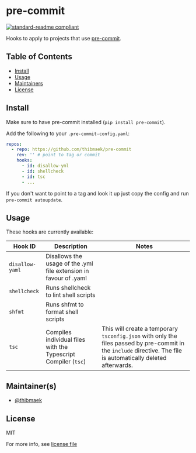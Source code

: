 # pre-commit

<!-- Banner & Badges. Badges should have newlines -->
[![standard-readme compliant](https://img.shields.io/badge/readme%20style-standard-brightgreen.svg?style=flat-square)](https://github.com/RichardLitt/standard-readme)

Hooks to apply to projects that use [pre-commit](https://pre-commit.com).

## Table of Contents

- [Install](#install)
- [Usage](#usage)
- [Maintainers](#maintainers)
- [License](#license)

## Install

Make sure to have pre-commit installed (`pip install pre-commit`).

Add the following to your `.pre-commit-config.yaml`:

```yaml
repos:
  - repo: https://github.com/thibmaek/pre-commit
    rev: '' # point to tag or commit
    hooks:
      - id: disallow-yml
      - id: shellcheck
      - id: tsc
      - ...
```

If you don't want to point to a tag and look it up just copy the config and run `pre-commit autoupdate`.

## Usage

These hooks are currently available:

| Hook ID | Description | Notes |
| - | - | - |
| `disallow-yaml` | Disallows the usage of the .yml file extension in favour of .yaml
| `shellcheck` | Runs shellcheck to lint shell scripts
| `shfmt` | Runs shfmt to format shell scripts
| `tsc` | Compiles individual files with the Typescript Compiler (`tsc`) | This will create a temporary `tsconfig.json` with only the files passed by pre-commit in the `include` directive. The file is automatically deleted afterwards.

## Maintainer(s)

- [@thibmaek](https://github.com/thibmaek)

## License

MIT

For more info, see [license file](./LICENSE)
